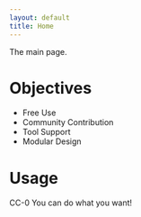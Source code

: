 ```yaml
---
layout: default
title: Home
---
```


The main page.

# Objectives

- Free Use
- Community Contribution
- Tool Support
- Modular Design

# Usage

CC-0
You can do what you want!

